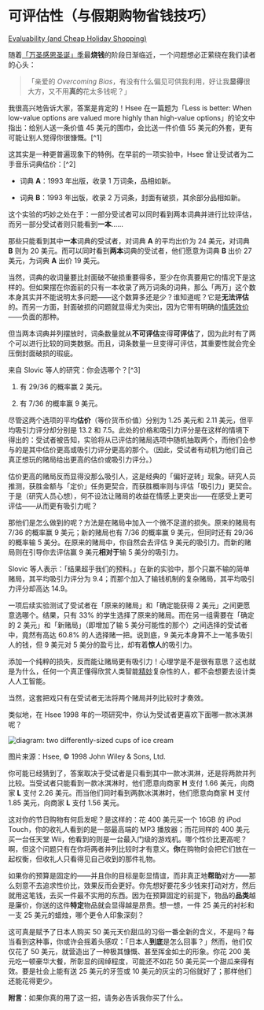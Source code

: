 # 可评估性（与假期购物省钱技巧）

[Evaluability (and Cheap Holiday Shopping)](https://www.readthesequences.com/Evaluability-And-Cheap-Holiday-Shopping)

随着[「万圣感恩圣诞」季](http://www.overcomingbias.com/2007/11/merry-hallowmas.html)最**烧钱**的阶段日渐临近，一个问题想必正萦绕在我们读者的心头：

> 「亲爱的 *Overcoming Bias*，有没有什么偏见可供我利用，好让我**显得**很大方，又不用**真的**花太多钱呢？」

我很高兴地告诉大家，答案是肯定的！Hsee 在一篇题为「Less is better: When low-value options are valued more highly than high-value options」的论文中指出：给别人送一条价值 45 美元的围巾，会比送一件价值 55 美元的外套，更有可能让别人觉得你很慷慨。[^1]

这其实是一种更普遍现象下的特例。在早前的一项实验中，Hsee 曾让受试者为二手音乐词典估价：[^2]

- 词典 **A**：1993 年出版，收录 1 万词条，品相如新。

- 词典 **B**：1993 年出版，收录 2 万词条，封面有破损，其余部分品相如新。

这个实验的巧妙之处在于：一部分受试者可以同时看到两本词典并进行比较评估，而另一部分受试者则只能看到**一本**……

那些只能看到其中**一本**词典的受试者，对词典 **A** 的平均出价为 24 美元，对词典 **B** 则为 20 美元。而可以同时看到**两本**词典的受试者，他们愿意为词典 **B** 出价 27 美元，为词典 **A** 出价 19 美元。

当然，词典的收词量要比封面破不破损重要得多，至少在你真要用它的情况下是这样的。但如果摆在你面前的只有一本收录了两万词条的词典，那么「两万」这个数本身其实并不能说明太多问题——这个数算多还是少？谁知道呢？它是**无法评估**的。而另一方面，封面破损的问题就显得尤为突出，因为它带有明确的[情感效价](https://www.readthesequences.com/The-Affect-Heuristic)——负面的那种。

但当两本词典并列摆放时，词条数量就从**不可评估**变得**可评估**了，因为此时有了两个可以进行比较的同类数据。而且，词条数量一旦变得可评估，其重要性就会完全压倒封面破损的瑕疵。

来自 Slovic 等人的研究：你会选哪个？[^3]

1. 有 29/36 的概率赢 2 美元。

2. 有 7/36 的概率赢 9 美元。

尽管这两个选项的平均**估价**（等价货币价值）分别为 1.25 美元和 2.11 美元，但平均吸引力评分却分别是 13.2 和 7.5。此处的价格和吸引力评分是在这样的情境下得出的：受试者被告知，实验将从已评估的赌局选项中随机抽取两个，而他们会参与的是其中估价更高或吸引力评分更高的那个。（因此，受试者有动机为他们自己真正想玩的赌局给出更高的估价或吸引力评分。）

估价更高的赌局反而显得没那么吸引人，这是经典的「偏好逆转」现象。研究人员推测，获胜金额与「定价」任务更契合，而获胜概率则与评估「吸引力」更契合。于是（研究人员心想），何不设法让赌局的收益在情感上更突出——在感受上更可评估——从而更有吸引力呢？

那他们是怎么做到的呢？方法是在赌局中加入一个微不足道的损失。原来的赌局有 7/36 的概率赢 9 美元；新的赌局也有 7/36 的概率赢 9 美元，但同时还有 29/36 的概率输 5 美分。在原来的赌局中，你自然会去评估 9 美元的吸引力。而新的赌局则在引导你去评估赢 9 美元**相对于**输 5 美分的吸引力。

Slovic 等人表示：「结果超乎我们的预料。」在新的实验中，那个只赢不输的简单赌局，其平均吸引力评分为 9.4；而那个加入了输钱机制的复杂赌局，其平均吸引力评分却高达 14.9。

一项后续实验测试了受试者在「原来的赌局」和「确定能获得 2 美元」之间更愿意选哪个。结果，只有 33% 的学生选择了原来的赌局。而在另一组需要在「确定的 2 美元」和「新赌局」（即增加了输 5 美分可能性的那个）之间选择的受试者中，竟然有高达 60.8% 的人选择赌一把。说到底，9 美元本身算不上一笔多吸引人的钱，但 9 美元对 5 美分的盈亏比，却有着**惊人**的吸引力。

添加一个纯粹的损失，反而能让赌局更有吸引力！心理学是不是很有意思？这也就是为什么，任何一个真正懂得欣赏人类智能[精妙](https://www.readthesequences.com/The-Wonder-Of-Evolution)复杂性的人，都不会想要去设计类人人工智能。

当然，这套把戏只有在受试者无法将两个赌局并列比较时才奏效。

类似地，在 Hsee 1998 年的一项研究中，你认为受试者更喜欢下面哪一款冰淇淋呢？

![diagram: two differently-sized cups of ice cream](https://www.readthesequences.com/wiki/uploads/hsee1998.png)

图片来源：Hsee, © 1998 John Wiley & Sons, Ltd.

你可能已经猜到了，答案取决于受试者是只看到其中一款冰淇淋，还是将两款并列比较。当受试者只能看到一款冰淇淋时，他们愿意向商家 **H** 支付 1.66 美元，向商家 **L** 支付 2.26 美元。而当他们同时看到两款冰淇淋时，他们愿意向商家 **H** 支付 1.85 美元，向商家 **L** 支付 1.56 美元。

这对你的节日购物有何启发呢？是这样的：花 400 美元买一个 16GB 的 iPod Touch，你的收礼人看到的是一部最高端的 MP3 播放器；而花同样的 400 美元买一台任天堂 Wii，他看到的则是一台最入门级的游戏机。哪个性价比更高呢？啊，但这个问题只有在你将两者并列比较时才有意义。**你**在购物时会把它们放在一起权衡，但收礼人只看得见自己收到的那件礼物。

如果你的预算是固定的——并且你的目标是彰显情谊，而非真正地**帮助**对方——那么刻意不去追求性价比，效果反而会更好。你先想好要花多少钱来打动对方，然后就用这笔钱，去买一件最不实用的东西。因为在预算固定的前提下，物品的**品类**越是廉价，你送的这件**特定**物品就会显得越是昂贵。想一想，一件 25 美元的衬衫和一支 25 美元的蜡烛，哪个更令人印象深刻？

这可真是赋予了日本人购买 50 美元天价甜瓜的习俗一番全新的含义，不是吗？每当看到这种事，你或许会摇着头感叹：「日本人**到底**是怎么回事？」然而，他们仅仅花了 50 美元，就营造出了一种极其慷慨、甚至挥金如土的形象。你花 200 美元吃一顿豪华大餐，所彰显的阔绰程度，可能还不如花 50 美元买一个甜瓜来得有效。要是社会上能有送 25 美元的牙签或 10 美元的灰尘的习俗就好了；那样他们还能花得更少。

**附言**：如果你真的用了这一招，请务必告诉我你买了什么。